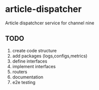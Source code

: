 # article-dispatcher
Article dispatchcer service for channel nine

## TODO
1. create code structure
2. add packages (logs,configs,metrics)
3. define interfaces
4. implement interfaces 
5. routers
6. documentation
7. e2e testing